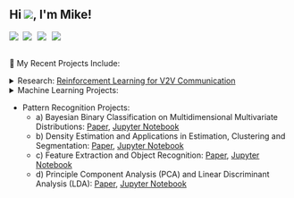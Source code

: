 Hi <img src="https://github.com/TheDudeThatCode/TheDudeThatCode/blob/master/Assets/Hi.gif" width="29px">, I'm Mike! 
------------------
<a href="https://www.linkedin.com/in/michael-ferko-24811997/">
  <img align="left" width="24px" src="https://cdn-icons-png.flaticon.com/512/174/174857.png"  />
</a>
<a href="https://twitter.com/MikeFerko_">
  <img align="left" width="26px" src="https://logodownload.org/wp-content/uploads/2014/09/twitter-logo-6.png" />
</a>
<a href="mailto:mike.w.ferko@gmail.com">
  <img align="left" width="26px" src="https://cdn-icons-png.flaticon.com/512/281/281769.png" />
</a>
<a href="https://www.instagram.com/michael.ferko/">
  <img align="left" width="26px" src="https://upload.wikimedia.org/wikipedia/commons/thumb/a/a5/Instagram_icon.png/1024px-Instagram_icon.png" />
</a>
<br></br>

💼 My Recent Projects Include: 

<!DOCTYPE html>
<html>
<!-- This is the V2X Research Seciton -->

<body>
  <div class = "dropdown-submenu">
    <details>
      <summary>
        <head>Research: <a href="https://github.com/MikeFerko/Deep-Reinforcement-Learning-for-V2V-Communication">Reinforcement Learning for V2V Communication</a>
        </head>
      </summary>
         <ul>
           <li>Artifically Intelligent (AI) form of electronic communications between a vehicle and everything (V2X): </li>
            <ul>
              <li><a href="https://youtu.be/9g32v7bK3Co">Markov Decision Processeses (MDP)</a>
              <li><a href="https://ieeexplore.ieee.org/document/8450518">Deep Reinforcement Learning Framework (DRL a.k.a. DQL)</a>
              <li><a href="https://ieeexplore.ieee.org/document/8052521">Orthogonal Frequency Division Multiplexing (OFDM)</a>
              <li><a href="https://arxiv.org/abs/1710.02298">State-of-the-Art DQN C51 Rainbow</a>
              <li><a href="https://ojs.aaai.org/index.php/AAAI/article/view/11791">Google Deep Mind's progress in Quantile Regression</a>
            </ul>
      </ul>
         <p align="center">
          <a href="https://github.com/MikeFerko/Deep-Reinforcement-Learning-for-V2V-Communication/blob/main/Distributed%20Deep%20Reinforcement%20Learning%20for%20V2V%20Communication.pdf">
             <img src="https://github.com/MikeFerko/MikeFerko/blob/main/images/structureOfVehiclularComunicationsNetwork.png"
             width="75%" height="75%">
          </a>
          <br> Structure of Vehiclular Communicaitons Network
         </p>
     </details>
  </div>
  
<!-- This is the Machine Learning Seciton -->
<div class = "dropdown">
  <details>
    <summary>Machine Learning Projects:</summary>
<!-- MLP Section -->
       <div>
       <details>
         <summary>1. Regression with Multiple Linear Perceptron (MLP) Modeling of the Saddle and Ackley Functions</summary>
         <li>Google Coolab Notebook: <a href="https://drive.google.com/file/d/17p5fgVgv836Nup1Jq5vYwrFuBrS3THVM/view?usp=sharing">Jupyter Notebook</a></li>
         <li>Github Repository: <a href="https://github.com/MikeFerko/Multiple-Linear-Perceptron-Modeling-of-the-Saddle-and-Ackley-Functions">Respository</a></li>
         <li>MLP Machine Learning Algorithm:</li>
          <ol type="1">
            <li>Generate a data set with the simple Saddle Point or the Ackley Function</li>
              <ul>
                <li>Saddle Point:</li>
                <img src="https://latex.codecogs.com/gif.latex?z%28x%2Cy%29%20%3D%20x%5E%7B2%7D%20&plus;%20y%5E%7B2%7D"></img>
                <li>Ackley:</li>
                <img src="https://latex.codecogs.com/gif.latex?z%28x%2Cy%29%20%3D%20-20e%5E%7B%5Cfrac%7B1%7D%7B5%7D%20%5Csqrt%7B%5Cfrac%7B1%7D%7B2%7D%20%28x%5E%7B2%7D%20&plus;%20y%5E%7B2%7D%29%7D%7D%20-%20e%5E%7B%5Cfrac%7B1%7D%7B2%7D%28cos%7B%28%5Cpi%20x%7D%29%20&plus;cos%7B%28%5Cpi%20y%7D%29%29%7D"></img>
              </ul>
            <li>Add uniform random noise and visualize the 3D meshgrid</li>
            <li>Reshape the generated data to be a tensor input vector (shape will be: sample rows by feature columns)</li>
            <li>Regression MLP Model Parameters:</li>
            <ul>
              <li><a href="https://en.wikipedia.org/wiki/Stochastic_gradient_descent">Stochastic Gradient Descent optimizer</a></li>
              <ul>
                <li>Neural Network Architecture:</li>
                <ul>
                  <li>Input Layer = 10 neurons with a sigmoid activation function</li>
                  <li>Output Layer = 1 neuron</li>
                </ul>
                <li>Learing Rate = 0.1</li>
                <li>Exponential Decay Factor = 0</li>
                <li>Momentum = 0.1</li>
                <li>Train Duration: 50 Epochs</li>
                <li>Batch Size = 10</li>
               </ul>
              <li><a href="https://en.wikipedia.org/wiki/Mean_squared_error">Mean Square Error Loss Function</a></li>
            </ul>
            <li>Create a predicted Saddle point and Ackley Function from the Regression MLP trained Neural Network</li>
            <li>Plot the Results</li>
          </ol>
          <p align="center">
            <a href="https://drive.google.com/file/d/17p5fgVgv836Nup1Jq5vYwrFuBrS3THVM/view?usp=sharing">
            <img src="https://github.com/MikeFerko/MikeFerko/blob/main/images/MLPModel.png" width="50%" height="50%">
            </a>
            <br>Multiple Linear Perceptron (MLP) Model</br>
          </p>
          <p align="center">
            <a href="https://drive.google.com/file/d/17p5fgVgv836Nup1Jq5vYwrFuBrS3THVM/view?usp=sharing">
            <img src="https://github.com/MikeFerko/MikeFerko/blob/main/images/SaddlePointPredictions.png" width="75%" height="75%">
            </a>
            <br> Results of Saddle Function Predictions </br>
            <ol>
              <br>Results are shown in the above image Left-to-Right, Top-to-Bottom</br>
              <li>Real vs. Predicted Saddle</li>
              <li>z-x cross section @ y = 2</li>
              <li>z-x cross section @ y = 0</li>
              <li>Model Loss Vs. Epochs</li>
              <li>Topological Heat Map</li>
            </ol>
          </p>
          <p align="center">
            <a href="https://drive.google.com/file/d/17p5fgVgv836Nup1Jq5vYwrFuBrS3THVM/view?usp=sharing">
            <img src="https://github.com/MikeFerko/MikeFerko/blob/main/images/AckleyPredictions.png" width="75%" height="75%">
            </a>
            <br> Results of Ackley Function Predictions </br>
            <ol>
              <br>Results are shown in the above image Left-to-Right, Top-to-Bottom</br>
              <li>Real vs. Predicted Ackley</li>
              <li>z-x cross section @ y = 2</li>
              <li>z-x cross section @ y = 0</li>
              <li>Model Loss Vs. Epochs</li>
              <li>Topological Heat Map</li>
            </ol>
          </p>
    </details>
    </div>

<!-- Parametric Regression in Taipei Taiwan Section -->
   <div>
   <details>
     <summary>2. Real Estate Evaluation of housing prices in Taipei Taiwan</summary>
     <p>
       <ul>
         <li>Google Coolab Notebook: <a href="https://drive.google.com/file/d/17p5fgVgv836Nup1Jq5vYwrFuBrS3THVM/view?usp=sharing">Jupyter Notebook</a></li>
         <li>Github Repository: <a href="https://github.com/MikeFerko/Multiple-Linear-Perceptron-Modeling-of-the-Saddle-and-Ackley-Functions">Respository</a></li>
         <li>We are using the same sequential MLP model used for the Saddle Point and Ackley Function preditctions.</li>
       </ul>
     </p>
     <p align="center">
       <a href="https://drive.google.com/file/d/17p5fgVgv836Nup1Jq5vYwrFuBrS3THVM/view?usp=sharing">
       <img src="https://github.com/MikeFerko/MikeFerko/blob/main/images/MLPModel.png" width="50%" height="50%">
       </a>
       <br>Multiple Linear Perceptron (MLP) Model</br>
     </p>
     <p>We will be <a href="https://drive.google.com/file/d/1vAsnXHDkRoNFSS2KrWP39lFF4fS3J43O/view?usp=sharing">examining real estate valuation</a> which will help us understand where people tend to live in a city. The higher the price, the greater the demand to live in the property. Predicting real estate valuation can help urban design and urban policies, as it could help identify what factors have the most impact on property prices. Our aim is to predict real estate value, based on several features.
     </p>
     <br></br>
     <p>
      <ul>
        <li>Regression MLP Machine Learning on Taipei Taiwan Algorithm:</li>
        <ol type="1">
          <li>Load the Real estate valuation data set</li>
          <li>Independent feature vector containing:</li>
          <ol type="1" start="2">
            <li>X2 house age</li>
            <li>X3 distance to the nearest MRT station</li>
            <li>X4 number of convenience stores</li>
            <li>X5 latitude</li>
            <li>X6 longitude</li>
          </ol>
          <li>Train/Test split the data at a ratio of 80:20, respectively</li>
          <li>Min/Max Scale the dataset with a range of 0 to 1</li>
          <li>Normalise the scaled features</li>
          <li>Regression MLP Model Parameters:</li>
          <ul>
            <li>Neural Network Architecture:</li>
            <ul>
              <li>Input Layer = 10 neurons with a sigmoid activation function</li>
              <li>Output Layer = 1 neuron</li>
            </ul>
            <li><a href="https://en.wikipedia.org/wiki/Stochastic_gradient_descent">Stochastic Gradient Descent optimizer</a></li>
            <ul>
              <li>Learing Rate = 0.1</li>
              <li>Exponential Decay Factor = 0</li>
              <li>Momentum = 0.1</li>
             </ul>
            <li><a href="https://en.wikipedia.org/wiki/Mean_squared_error">Mean Square Error Loss Function</a></li>
            <li>Train Duration: 50 Epochs</li>
            <li>Batch Size = 10</li>
          </ul>
          <li>Create a predicted House Price Prediction of the unit area from the Regression MLP trained Neural Network</li>
          <li>Plot the Results</li>
        </ol>
      </ul>
     </p>
     
   <p align="center">
    <a href="https://drive.google.com/file/d/1i49EBOacHkSxA84ghQZCQ3JSvItULceT/view?usp=sharing">
    <img src="https://github.com/MikeFerko/MikeFerko/blob/main/images/MLPRegressionLoss.png" width="50%" height="50%">
    </a>
    <br>Regression MLP Model Loss</br>
   </p>
   
   <p align="center">
    <a href="https://drive.google.com/file/d/1i49EBOacHkSxA84ghQZCQ3JSvItULceT/view?usp=sharing">
    <img src="https://github.com/MikeFerko/MikeFerko/blob/main/images/RegressionPrediction.png" width="75%" height="75%">
    </a>
    <br>Regression MLP Predictions in New Taiwan Dollars (NT$)</br>
   </p>
     
  </details>
  </div>

<!--  Classification of MNIST 70,000 Handwritten Digits 0-9 Image Data Set -->
 
<div>
<details>
 <summary>3. Classification of MNIST 70,000 Handwritten Digits 0-9 Image Data Set</summary>     
<p>
  <ul>
    <li>Google Coolab Notebook: <a href="https://drive.google.com/file/d/1D7tv0AckARCQMVxbaBTvdb7UxYvrIIPe/view?usp=sharing">Jupyter Notebook</a></li>
    <li>Github Repository: <a href="https://github.com/MikeFerko/Classification-of-MNIST-70k-Handwritten-Digits-0-9-Image-Data-Set">Respository</a></li>
    <li>Categorical Cross Entropy Algorithm:</li>
    <ol type="1">
      <li>Load the Modified National Institute of Standards and Technology (MNIST) Handwritten digits 0-9 data set</li>
      <li>Train/Test split the data at a ratio of 6:1, respectively</li>
      <li>Reshape the images from 28x28 pixels to 784x1 pixels</li>
      <li>Normalise the image pixels by dividing by the gray scale image intensity level set L:</li>
      <p align="center">
       <a href="https://drive.google.com/file/d/17p5fgVgv836Nup1Jq5vYwrFuBrS3THVM/view?usp=sharing">
       <img src="https://latex.codecogs.com/gif.latex?L%3D%5B0%2C2%5E%7Bk%7D-1%5D%3B%20k%3D8%20%5Crightarrow%20L%3D%5B0%2C255%5D%3B" width="35%" height="35%"></img>
       </a>
      </p>
      <li>Create 10 Categories for the 10 digits 0-9 to be classified</li>
      <br></br>
      <p align="center">
        <a href="https://drive.google.com/file/d/1D7tv0AckARCQMVxbaBTvdb7UxYvrIIPe/view?usp=sharing"><img src="https://github.com/MikeFerko/MikeFerko/blob/main/images/encodingHandWrittenDigits.png" width="50%" height="50%"></img>
        </a>
        <br>Creating classes 10 classes for the 10 digits 0-9 of handwritten digits</br>
      </p>
      <br></br>
      <li>Categorical Cross Entropy (CE) Model Parameters:</li>
          <ul>
            <li><a href="https://en.wikipedia.org/wiki/Cross_entropy">categorical cross entropy (CE) Loss Function: </a></li>
            <p align="center">
            <a href="https://drive.google.com/file/d/1D7tv0AckARCQMVxbaBTvdb7UxYvrIIPe/view?usp=sharing">
            <img src="https://latex.codecogs.com/gif.latex?CE%20%3D%20-%5Csum_%7Bi%7D%5E%7BC%7Dt_%7Bi%7Dln%28s_%7Bi%7D%29" width="25%" height="25%"></img>
            </a>
            <br>Where: The formula can be seen as above, where  ti  refers to the  i -th element of the target vector and  si  refers to the  i -th element of the models output vector, and C the number of classes.</br>
            </p>
            <p align="center">
            <a href="https://drive.google.com/file/d/1D7tv0AckARCQMVxbaBTvdb7UxYvrIIPe/view?usp=sharing">
            <img src="https://github.com/MikeFerko/Classification-of-MNIST-70k-Handwritten-Digits-0-9-Image-Data-Set/blob/main/LAB-2-Fig2.png" width="50%" height="50%"></img>
            </a>
            <br>Cross Entropy between probability distributions for each Class</br>
            </p>
            <li><a href="https://www.tensorflow.org/api_docs/python/tf/keras/metrics/Accuracy">Model Accuracy: </a></li>
            <p align="center">
            <a href="https://drive.google.com/file/d/1D7tv0AckARCQMVxbaBTvdb7UxYvrIIPe/view?usp=sharing">
            <img src="https://latex.codecogs.com/gif.latex?Acc%3D%5Cfrac%7B1%7D%7BM%7D%5Csum_%7Bk%7D%5E%7BM%7Dargmax%28t_%7Bk%7D%29%20%3D%3D%20argmax%28s_%7Bk%7D%29" width="35%" height="35%"></img>
            </a>
            <br>Where: M is the number of samples in the dataset, tk is the target vector for the k-th sample, and sk is the models output vector for the k-th sample.</br>
            </p>
            <li>Neural Network Architecture:</li>
            <ul>
              <li>Input Layer = 16 hyperbolic tangent activation (tanh) neurons with an input shape of 784x1</li>
              <li>Hidden Layer = 16 hyperbolic tangent activation (tanh) neurons with an input shape of 16x1</li>
              <li>Output Layer = 10 softmax neurons</li>
              <p align="center">
              <a href="https://drive.google.com/file/d/1D7tv0AckARCQMVxbaBTvdb7UxYvrIIPe/view?usp=sharing">
              <img src="https://github.com/MikeFerko/Classification-of-MNIST-70k-Handwritten-Digits-0-9-Image-Data-Set/blob/main/LAB-2-Fig1.png" width="50%" height="50%"></img>
              </a>
              <br>Classification Neural Network Architecture</br>
              </p>
            </ul>
            <li><a href="https://en.wikipedia.org/wiki/Stochastic_gradient_descent">Stochastic Gradient Descent optimizer</a></li>
            <ul>
              <li>Learing Rate = 0.4</li>
              <li>Exponential Decay Factor = 0</li>
              <li>Momentum = 0.5</li>
            </ul>
            <li>Train Duration: 10 Epochs</li>
            <li>Batch Size = 128</li>
            <li>training samples = 60,000</li>
            <li>testing samples = 10,000</li>  
          </ul>
  </ul>
</p>

<p align="center">
<a href="https://drive.google.com/file/d/1D7tv0AckARCQMVxbaBTvdb7UxYvrIIPe/view?usp=sharing">
<img src="https://github.com/MikeFerko/MikeFerko/blob/main/images/MNIST%20Handwritten%20Digits%20Results.png" width="50%" height="50%"></img>
</a>
<br>Visualization of Model Loss and Accuracy ()</br>
</p>


     
</details>
</div>
   
    
   </details>
</div>

<!--             
    - b) [Classification of MNIST 70,000 Handwritten Digits 0-9 Image Data Set](https://github.com/MikeFerko/Classification-of-Fashion-MNIST)
      - Algorithm: Supervised Categorical Cross Entropy
        - 1) Train/Test split the 70,000 images into 60,000 and 10,000 images respectively.
        - 2) vectorize the images by reshaping the images from 28 x 28 pixels to 784 x 1 pixels


      <p align="left">
  
        <img src="https://github.com/MikeFerko/MikeFerko/blob/main/images/encodingHandWrittenDigits.png" 
             title="Encoding Handwritten Digits Images as Binary "
             width="25%"
             height="25%" img/>
  
        <img src="https://github.com/MikeFerko/MikeFerko/blob/main/images/firstLayerWeightVisualization.png" 
                   width="40%"
                   height="40%" img/>
      </p>
      
    - c) Classification of Fashion MNIST Image Data Set: [Jupyter Notebook](https://github.com/MichaelFerko/Classification-of-Fashion-MNIST/blob/main/Lab%202%20Assignment%20Notebook.ipynb) 
      
   
    - d) Autoencoders for compression and denoising of MNIST Handwritten Digits Image Data Set: [Jupyter Notebook](https://github.com/MichaelFerko/Auto-encoders-Compression-Denoising-MNIST-Digits-0-9/blob/main/LAB3-Autoencoders_for_Compression_and_Denoising_final.ipynb) 
    - e) Classification of CIFAR-10/100 with Convolutional Neural Networks: [Jupyter Notebook](https://github.com/MichaelFerko/Classification-of-CIFAR-10-and-100-with-Convolutional-Neural-Networks/blob/main/Copy%20of%20LAB%204-Classification%20with%20CNN.ipynb) -->


<!-- This is the Pattern Recognition Seciton -->
  - Pattern Recognition Projects:
    - a) Bayesian Binary Classification on Multidimensional Multivariate Distributions: [Paper](https://github.com/MichaelFerko/Bayesian_Classification_on_parametric_distributions/blob/main/Bayesian_Classification_on_parametric_distributions.pdf), [Jupyter Notebook](https://github.com/MichaelFerko/Bayesian_Classification_on_parametric_distributions/blob/main/Bayesian_Classification_on_parametric_distributions.ipynb)
    - b) Density Estimation and Applications in Estimation, Clustering and Segmentation: [Paper](https://github.com/MichaelFerko/Density_Estimation_and_Basics_of_Segmentation/blob/main/Density%20Estimation%20and%20Basics%20of%20Segmentation%20by%20EM%20Method.pdf), [Jupyter Notebook](https://github.com/MichaelFerko/Density_Estimation_and_Basics_of_Segmentation/blob/main/Density%20Estimation%20and%20Applications%20in%20Estimation%2C%20Clustering%20%20and%20Segmentation.ipynb)
    - c) Feature Extraction and Object Recognition: [Paper](https://github.com/MichaelFerko/Feature_Extraction_and_Object_Recognition/blob/main/Feature%20Extraction%20and%20Object%20Recognition.pdf), [Jupyter Notebook](https://github.com/MichaelFerko/Feature_Extraction_and_Object_Recognition/blob/main/Feature_Extraction_and_Object_Recognition.ipynb)
    - d) Principle Component Analysis (PCA) and Linear Discriminant Analysis (LDA): [Paper](https://github.com/MichaelFerko/PCA_and_LDA/blob/main/Principal%20Component%20and%20Linear%20Discriminant%20Analyses.pdf), [Jupyter Notebook](https://github.com/MichaelFerko/PCA_and_LDA/blob/main/PCA_and_LDA.ipynb)

</html>
